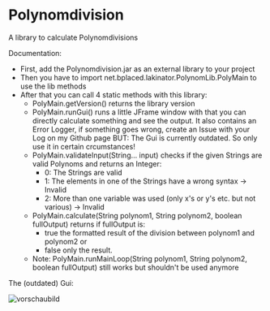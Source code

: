 # Polynomdivision
A library to calculate Polynomdivisions

Documentation:
- First, add the Polynomdivision.jar as an external library to your project
- Then you have to import net.bplaced.lakinator.PolynomLib.PolyMain to use the lib methods
- After that you can call 4 static methods with this library:
  - PolyMain.getVersion() returns the library version
  - PolyMain.runGui() runs a little JFrame window with that you can directly calculate something and see the output.
    It also contains an Error Logger, if something goes wrong, create an Issue with your Log on my Github page
    BUT: The Gui is currently outdated. So only use it in certain crcumstances!
  - PolyMain.validateInput(String... input) checks if the given Strings are valid Polynoms and returns an Integer:
     - 0: The Strings are valid
     - 1: The elements in one of the Strings have a wrong syntax -> Invalid
     - 2: More than one variable was used (only x's or y's etc. but not various) -> Invalid
  - PolyMain.calculate(String polynom1, String polynom2, boolean fullOutput) returns if fullOutput is: 
    - true the formatted result of the division between polynom1 and polynom2 or 
    - false only the result.
  - Note: PolyMain.runMainLoop(String polynom1, String polynom2, boolean fullOutput) still works but shouldn't be used anymore

The (outdated) Gui:

![vorschaubild](https://cloud.githubusercontent.com/assets/21976072/23831925/18405f00-072b-11e7-9927-9d69af3327f8.png)
